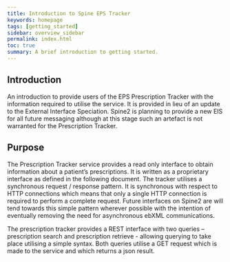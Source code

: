 ```yaml
---
title: Introduction to Spine EPS Tracker
keywords: homepage
tags: [getting_started]
sidebar: overview_sidebar
permalink: index.html
toc: true
summary: A brief introduction to getting started.
---
```


## Introduction ##

An introduction to provide users of the EPS Prescription Tracker with the information required to utilise the service. It is provided in lieu of an update to the External Interface Speciation. Spine2 is planning to provide a new EIS for all future messaging although at this stage such an artefact is not warranted for the Prescription Tracker.

## Purpose ##

The Prescription Tracker service provides a read only interface to obtain information about a patient’s prescriptions. It is written as a proprietary interface as defined in the following document. The tracker utilises a synchronous request / response pattern. It is synchronous with respect to HTTP connections which means that only a single HTTP connection is required to perform a complete request. Future interfaces on Spine2 are will tend towards this simple pattern wherever possible with the intention of eventually removing the need for asynchronous ebXML communications.

The prescription tracker provides a REST interface with two queries – prescription search and prescription retrieve - allowing querying to take place utilising a simple syntax. Both queries utilise a GET request which is made to the service and which returns a json result. 

